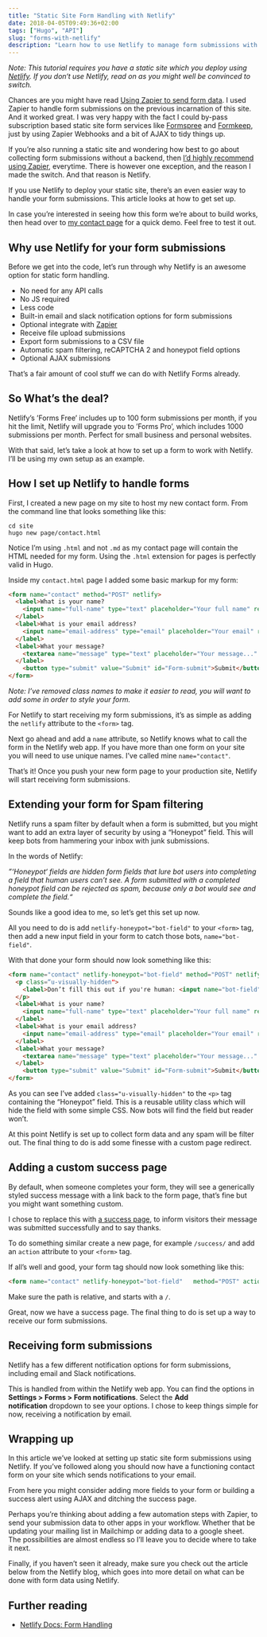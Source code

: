 ```yaml
---
title: "Static Site Form Handling with Netlify"
date: 2018-04-05T09:49:36+02:00
tags: ["Hugo", "API"]
slug: "forms-with-netlify"
description: "Learn how to use Netlify to manage form submissions with automatic spam filtering."
---
```


_Note: This tutorial requires you have a static site which you deploy using [Netlify](https://www.netlify.com/). If you don‘t use Netlify, read on as you might well be convinced to switch._

Chances are you might have read [Using Zapier to send form data](/articles/form-data-with-zapier/). I used Zapier to handle form submissions on the previous incarnation of this site. And it worked great. I was very happy with the fact I could by-pass subscription based static site form services like [Formspree](https://formspree.io/) and [Formkeep](https://formkeep.com/), just by using Zapier Webhooks and a bit of AJAX to tidy things up.

If you’re also running a static site and wondering how best to go about collecting form submissions without a backend, then [I’d highly recommend using Zapier](/articles/form-data-with-zapier/), everytime. There is however one exception, and the reason I made the switch. And that reason is Netlify.

If you use Netlify to deploy your static site, there’s an even easier way to handle your form submissions. This article looks at how to get set up.

In case you’re interested in seeing how this form we’re about to build works, then head over to [my contact page](/contact/) for a quick demo. Feel free to test it out.

## Why use Netlify for your form submissions

Before we get into the code, let’s run through why Netlify is an awesome option for static form handling.

- No need for any API calls
- No JS required
- Less code
- Built-in email and slack notification options for form submissions
- Optional integrate with [Zapier](https://zapier.com/)
- Receive file upload submissions
- Export form submissions to a CSV file
- Automatic spam filtering, reCAPTCHA 2 and honeypot field options
- Optional AJAX submissions

That’s a fair amount of cool stuff we can do with Netlify Forms already.

## So What’s the deal?

Netlify’s ’Forms Free’ includes up to 100 form submissions per month, if you hit the limit, Netlify will upgrade you to ’Forms Pro’, which includes 1000 submissions per month. Perfect for small business and personal websites.

With that said, let’s take a look at how to set up a form to work with Netlify. I’ll be using my own setup as an example.

## How I set up Netlify to handle forms

First, I created a new page on my site to host my new contact form. From the command line that looks something like this:

```
cd site
hugo new page/contact.html
```

Notice I’m using `.html` and not `.md` as my contact page will contain the HTML needed for my form. Using the `.html` extension for pages is perfectly valid in Hugo.

Inside my `contact.html` page I added some basic markup for my form:

```html
<form name="contact" method="POST" netlify>
  <label>What is your name?
    <input name="full-name" type="text" placeholder="Your full name" required>
  </label>
  <label>What is your email address?
    <input name="email-address" type="email" placeholder="Your email" required>
  </label>
  <label>What your message?
    <textarea name="message" type="text" placeholder="Your message..." required></textarea>
  </label>
    <button type="submit" value="Submit" id="Form-submit">Submit</button>
</form>
```

_Note: I’ve removed class names to make it easier to read, you will want to add some in order to style your form._

For Netlify to start receiving my form submissions, it’s as simple as adding the `netlify` attribute to the `<form>` tag.

Next go ahead and add a `name` attribute, so Netlify knows what to call the form in the Netlify web app. If you have more than one form on your site you will need to use unique names. I’ve called mine `name="contact"`.

That’s it! Once you push your new form page to your production site, Netlify will start receiving form submissions.

## Extending your form for Spam filtering

Netlify runs a spam filter by default when a form is submitted, but you might want to add an extra layer of security by using a “Honeypot” field. This will keep bots from hammering your inbox with junk submissions.

In the words of Netlify:

_”‘Honeypot‘ fields are hidden form fields that lure bot users into completing a field that human users can’t see. A form submitted with a completed honeypot field can be rejected as spam, because only a bot would see and complete the field.“_

Sounds like a good idea to me, so let’s get this set up now.

All you need to do is add `netlify-honeypot="bot-field"` to your `<form>` tag, then add a new input field in your form to catch those bots, `name="bot-field"`.

With that done your form should now look something like this:

```html
<form name="contact" netlify-honeypot="bot-field" method="POST" netlify>
  <p class=“u-visually-hidden">
    <label>Don’t fill this out if you're human: <input name="bot-field"></label>
  </p>
  <label>What is your name?
    <input name="full-name" type="text" placeholder="Your full name" required>
  </label>
  <label>What is your email address?
    <input name="email-address" type="email" placeholder="Your email" required>
  </label>
  <label>What your message?
    <textarea name="message" type="text" placeholder="Your message..." required></textarea>
  </label>
    <button type="submit" value="Submit" id="Form-submit">Submit</button>
</form>
```

As you can see I’ve added `class="u-visually-hidden"` to the `<p>` tag containing the “Honeypot” field. This is a reusable utility class which will hide the field with some simple CSS. Now bots will find the field but reader won’t.

At this point Netlify is set up to collect form data and any spam will be filter out. The final thing to do is add some finesse with a custom page redirect.

## Adding a custom success page  

By default, when someone completes your form, they will see a generically styled success message with a link back to the form page, that’s fine but you might want something custom.

I chose to replace this with [a success page](/success/), to inform visitors their message was submitted successfully and to say thanks.

To do something similar create a new page, for example `/success/` and add an `action` attribute to your `<form>` tag.

If all’s well and good, your form tag should now look something like this:

```html
<form name="contact" netlify-honeypot="bot-field"   method="POST" action="/success/"  netlify>
```

Make sure the path is relative, and starts with a `/`.

Great, now we have a success page. The final thing to do is set up a way to receive our form submissions.

## Receiving form submissions

Netlify has a few different notification options for form submissions, including email and Slack notifications.

This is handled from within the Netlify web app. You can find the options in __Settings > Forms > Form notifications__. Select the __Add notification__ dropdown to see your options. I chose to keep things simple for now, receiving a notification by email.

## Wrapping up

In this article we’ve looked at setting up static site form submissions using Netlify. If you’ve followed along you should now have a functioning contact form on your site which sends notifications to your email.

From here you might consider adding more fields to your form or building a success alert using AJAX and ditching the success page.

Perhaps you’re thinking about adding a few automation steps with Zapier, to send your submission data to other apps in your workflow. Whether that be updating your mailing list in Mailchimp or adding data to a google sheet. The possibilities are almost endless so I’ll leave you to decide where to take it next.

Finally, if you haven’t seen it already, make sure you check out the article below from the Netlify blog, which goes into more detail on what can be done with form data using Netlify.

## Further reading

- [Netlify Docs: Form Handling](https://www.netlify.com/docs/form-handling/)
